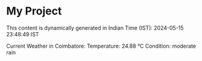 # My Project

This content is dynamically generated in Indian Time (IST): 2024-05-15 23:48:49 IST


Current Weather in Coimbatore:
Temperature: 24.88 °C
Condition: moderate rain
